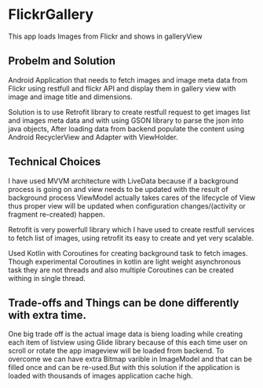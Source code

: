 # FlickrGallery
  This app loads Images from Flickr and shows in galleryView

## Probelm and Solution
  Android Application that needs to fetch images and image meta data from Flickr using restfull and flickr API and display them in gallery view with image and image title and dimensions.

  Solution is to use Retrofit library to create restfull request to get images list and images meta data and with using GSON library to parse the json into java objects, After loading data from backend populate the content using Android RecyclerView and Adapter with ViewHolder.

## Technical Choices
  I have used MVVM architecture with LiveData because if a background process is going on and view needs to be updated with the result of background process ViewModel actually takes cares of the lifecycle of View thus proper view will be updated when configuration changes/(activity or fragment re-created) happen. 
  
  Retrofit is very powerfull library which I have used to create restfull services to fetch list of images, using retrofit its easy to create and yet very scalable.
  
Used Kotlin with Coroutines for creating background task to fetch images. Though experimental Coroutines in kotlin are light weight asynchronous task they are not threads and also multiple Coroutines can be created withing in single thread.
 
## Trade-offs and Things can be done differently with extra time.
  One big trade off is the actual image data is bieng loading while creating each item of listview using Glide library because of this each time user on scroll or rotate the app imageview will be loaded from backend. To overcome we can have extra Bitmap varible in ImageModel and that can be filled once and can be re-used.But with this solution if the application is loaded with thousands of images application cache high.
  
